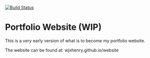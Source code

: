[![Build Status](https://travis-ci.org/WJXHenry/website.svg?branch=master)](https://travis-ci.org/WJXHenry/website)

# Portfolio Website (WIP)

This is a *very* early version of what is to become my portfolio website.

The website can be found at: wjxhenry.github.io/website